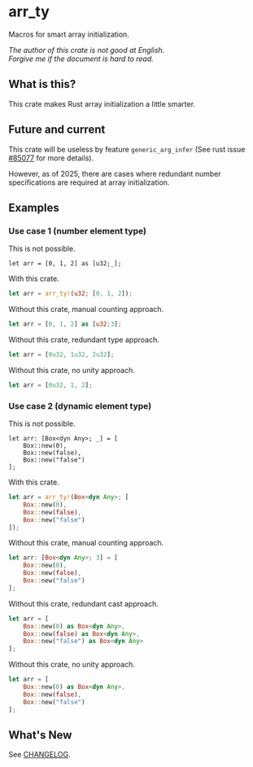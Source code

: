 # arr_ty

Macros for smart array initialization.

*The author of this crate is not good at English.*  
*Forgive me if the document is hard to read.*

## What is this?

This crate makes Rust array initialization a little smarter.

## Future and current

This crate will be useless by feature `generic_arg_infer`
(See rust issue [#85077](r#85077) for more details).

However, as of 2025, there are cases where redundant number
specifications are required at array initialization.

[r#85077]: https://github.com/rust-lang/rust/issues/85077

## Examples

### Use case 1 (number element type)

This is not possible.

```rust, ignore
let arr = [0, 1, 2] as [u32;_];
```

With this crate.

```rust
let arr = arr_ty!(u32; [0, 1, 2]);
```

Without this crate, manual counting approach.

```rust
let arr = [0, 1, 2] as [u32;3];
```

Without this crate, redundant type approach.

```rust
let arr = [0u32, 1u32, 2u32];
```

Without this crate, no unity approach.

```rust
let arr = [0u32, 1, 2];
```

### Use case 2 (dynamic element type)

This is not possible.

```rust, ignore
let arr: [Box<dyn Any>; _] = [
    Box::new(0),
    Box::new(false),
    Box::new("false")
];
```

With this crate.

```rust
let arr = arr_ty!(Box<dyn Any>; [
    Box::new(0),
    Box::new(false),
    Box::new("false")
]);
```

Without this crate, manual counting approach.

```rust
let arr: [Box<dyn Any>; 3] = [
    Box::new(0),
    Box::new(false),
    Box::new("false")
];
```

Without this crate, redundant cast approach.

```rust
let arr = [
    Box::new(0) as Box<dyn Any>,
    Box::new(false) as Box<dyn Any>,
    Box::new("false") as Box<dyn Any>
];
```

Without this crate, no unity approach.

```rust
let arr = [
    Box::new(0) as Box<dyn Any>,
    Box::new(false),
    Box::new("false")
];
```

## What's New

See [CHANGELOG](CHANGELOG.md).
